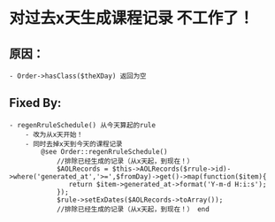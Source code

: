 # 对过去x天生成课程记录 不工作了！

## 原因：
	- Order->hasClass($theXDay) 返回为空
## Fixed By:
	- regenRruleSchedule() 从今天算起的rule
		- 改为从x天开始！
		- 同时去掉x天到今天的课程记录
			@see Order::regenRruleSchedule()
	            //排除已经生成的记录（从x天起，到现在！）
	            $AOLRecords = $this->AOLRecords($rrule->id)->where('generated_at','>=',$fromDay)->get()->map(function($item){
	               return $item->generated_at->format('Y-m-d H:i:s');
	            });
	            $rule->setExDates($AOLRecords->toArray());
	            //排除已经生成的记录（从x天起，到现在！） end

